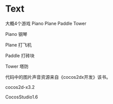 # Text

大概4个游戏 Piano Plane Paddle Tower

Piano   钢琴

Plane   打飞机

Paddle  打砖块

Tower   塔防

代码中的图片声音资源来自《cocos2dx开发》该书。

cocos2d-x3.2

CocosStudio1.6



